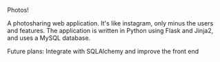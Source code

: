 Photos!


A photosharing web application. It's like instagram, only minus the users and features. The application is written in Python using Flask and Jinja2, and uses a MySQL database. 

Future plans: Integrate with SQLAlchemy and improve the front end
